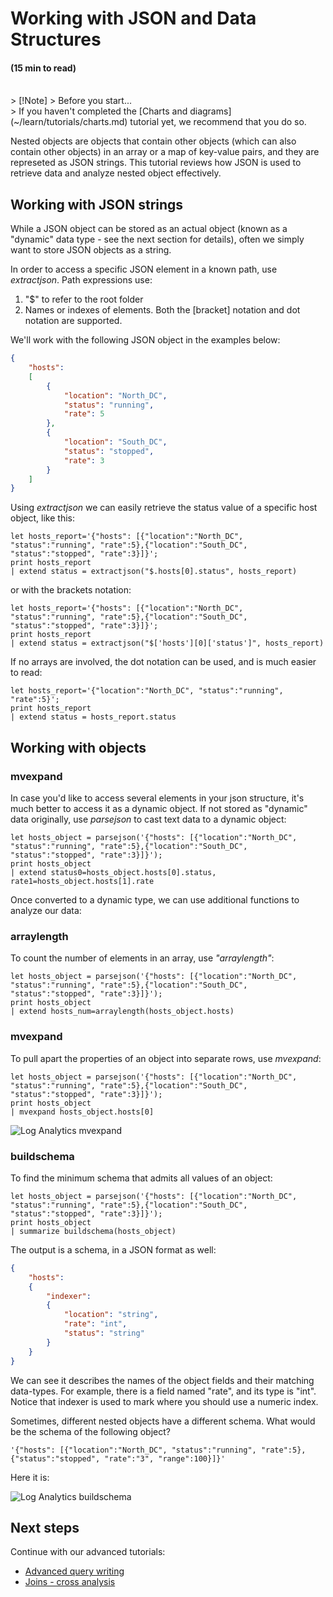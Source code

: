 # Working with JSON and Data Structures
#### (15 min to read)

<br/>
> [!Note]
> Before you start...<br/>
> If you haven't completed the [Charts and diagrams](~/learn/tutorials/charts.md) tutorial yet, we recommend that you do so.

Nested objects are objects that contain other objects (which can also contain other objects) in an array or a map of key-value pairs, and they are represeted as JSON strings.
This tutorial reviews how JSON is used to retrieve data and analyze nested object effectively.

## Working with JSON strings
While a JSON object can be stored as an actual object (known as a "dynamic" data type - see the next section for details), often we simply want to store JSON objects as a string. 

In order to access a specific JSON element in a known path, use _extractjson_.
Path expressions use:
1. "$" to refer to the root folder
2. Names or indexes of elements. Both the [bracket] notation and dot notation are supported.

We'll work with the following JSON object in the examples below:
```JSON
{
    "hosts":
    [
        {
            "location": "North_DC",
            "status": "running",
            "rate": 5
        },
        {
            "location": "South_DC",
            "status": "stopped",
            "rate": 3
        }
    ]
}
```

Using _extractjson_ we can easily retrieve the status value of a specific host object, like this: 
```AIQL
let hosts_report='{"hosts": [{"location":"North_DC", "status":"running", "rate":5},{"location":"South_DC", "status":"stopped", "rate":3}]}';
print hosts_report
| extend status = extractjson("$.hosts[0].status", hosts_report)
```

or with the brackets notation:
```AIQL
let hosts_report='{"hosts": [{"location":"North_DC", "status":"running", "rate":5},{"location":"South_DC", "status":"stopped", "rate":3}]}';
print hosts_report 
| extend status = extractjson("$['hosts'][0]['status']", hosts_report)
```

If no arrays are involved, the dot notation can be used, and is much easier to read:
```AIQL
let hosts_report='{"location":"North_DC", "status":"running", "rate":5}';
print hosts_report 
| extend status = hosts_report.status
```


## Working with objects

### mvexpand
In case you'd like to access several elements in your json structure, it's much better to access it as a dynamic object.
If not stored as "dynamic" data originally, use _parsejson_ to cast text data to a dynamic object:
```AIQL
let hosts_object = parsejson('{"hosts": [{"location":"North_DC", "status":"running", "rate":5},{"location":"South_DC", "status":"stopped", "rate":3}]}');
print hosts_object 
| extend status0=hosts_object.hosts[0].status, rate1=hosts_object.hosts[1].rate
```

Once converted to a dynamic type, we can use additional functions to analyze our data:
### arraylength
To count the number of elements in an array, use *"arraylength"*:
```AIQL
let hosts_object = parsejson('{"hosts": [{"location":"North_DC", "status":"running", "rate":5},{"location":"South_DC", "status":"stopped", "rate":3}]}');
print hosts_object 
| extend hosts_num=arraylength(hosts_object.hosts)
```

### mvexpand
To pull apart the properties of an object into separate rows, use _mvexpand_:
```AIQL
let hosts_object = parsejson('{"hosts": [{"location":"North_DC", "status":"running", "rate":5},{"location":"South_DC", "status":"stopped", "rate":3}]}');
print hosts_object 
| mvexpand hosts_object.hosts[0]
```
<p><img src="~/learn/tutorials/images/json/mvexpand.png" alt="Log Analytics mvexpand"></p>

### buildschema
To find the minimum schema that admits all values of an object:
```AIQL
let hosts_object = parsejson('{"hosts": [{"location":"North_DC", "status":"running", "rate":5},{"location":"South_DC", "status":"stopped", "rate":3}]}');
print hosts_object 
| summarize buildschema(hosts_object)
```

The output is a schema, in a JSON format as well:
```json
{
    "hosts":
    {
        "indexer":
        {
            "location": "string",
            "rate": "int",
            "status": "string"
        }
    }
}
```
We can see it describes the names of the object fields and their matching data-types. For example, there is a field named "rate", and its type is "int".
Notice that indexer is used to mark where you should use a numeric index.

Sometimes, different nested objects have a different schema. What would be the schema of the following object?
```AIQL
'{"hosts": [{"location":"North_DC", "status":"running", "rate":5},{"status":"stopped", "rate":"3", "range":100}]}'
```

Here it is:
<p><img src="~/learn/tutorials/images/json/buildschema.png" alt="Log Analytics buildschema"></p>

## Next steps
Continue with our advanced tutorials:
* [Advanced query writing](~/learn/tutorials/advanced_query_writing.md)
* [Joins - cross analysis](~/learn/tutorials/joins.md)